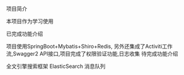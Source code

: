 项目简介

本项目作为学习使用

已完成功能介绍

项目使用SpringBoot+Mybatis+Shiro+Redis, 另外还集成了Activiti工作流,Swagger2 API接口,项目完成了权限验证功能,日志收集
待完成功能介绍

全文引擎搜索框架 ElasticSearch
消息队列